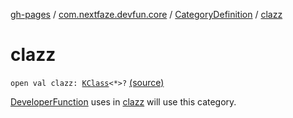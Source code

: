 [gh-pages](../../index.md) / [com.nextfaze.devfun.core](../index.md) / [CategoryDefinition](index.md) / [clazz](./clazz.md)

# clazz

`open val clazz: `[`KClass`](https://kotlinlang.org/api/latest/jvm/stdlib/kotlin.reflect/-k-class/index.html)`<*>?` [(source)](https://github.com/NextFaze/dev-fun/tree/master/devfun-annotations/src/main/java/com/nextfaze/devfun/core/Definitions.kt#L94)

[DeveloperFunction](../../com.nextfaze.devfun.annotations/-developer-function/index.md) uses in [clazz](./clazz.md) will use this category.

